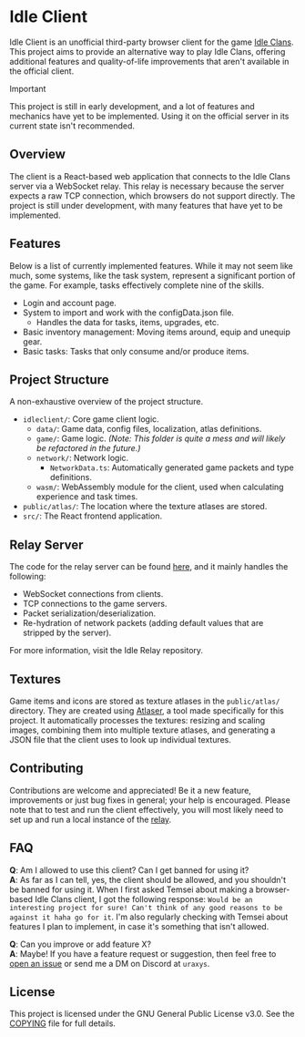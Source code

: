 # Idle Client

Idle Client is an unofficial third-party browser client for the game [Idle Clans](https://idleclans.com/). This project 
aims to provide an alternative way to play Idle Clans, offering additional features and quality-of-life improvements
that aren't available in the official client.

> [!IMPORTANT]
> This project is still in early development, and a lot of features and mechanics have yet to be implemented.
> Using it on the official server in its current state isn't recommended.

## Overview

The client is a React-based web application that connects to the Idle Clans server via a WebSocket relay. This relay
is necessary because the server expects a raw TCP connection, which browsers do not support directly. The project is 
still under development, with many features that have yet to be implemented.

## Features

Below is a list of currently implemented features. While it may not seem like much, some systems, like the task system, 
represent a significant portion of the game. For example, tasks effectively complete nine of the skills.

- Login and account page.
- System to import and work with the configData.json file.
  - Handles the data for tasks, items, upgrades, etc.
- Basic inventory management: Moving items around, equip and unequip gear.
- Basic tasks: Tasks that only consume and/or produce items.

## Project Structure

A non-exhaustive overview of the project structure.

- `idleclient/`: Core game client logic.
  - `data/`: Game data, config files, localization, atlas definitions.
  - `game/`: Game logic. *(Note: This folder is quite a mess and will likely be refactored in the future.)*
  - `network/`: Network logic.
    - `NetworkData.ts`: Automatically generated game packets and type definitions.
  - `wasm/`: WebAssembly module for the client, used when calculating experience and task times.
- `public/atlas/`: The location where the texture atlases are stored.
- `src/`: The React frontend application.

## Relay Server

The code for the relay server can be found [here](https://github.com/Idle-Plus/IdleRelay), and it mainly handles the
following:

- WebSocket connections from clients.
- TCP connections to the game servers.
- Packet serialization/deserialization.
- Re-hydration of network packets (adding default values that are stripped by the server).

For more information, visit the Idle Relay repository.

## Textures

Game items and icons are stored as texture atlases in the `public/atlas/` directory. They are created using 
[Atlaser](https://github.com/Idle-Plus/Atlaser), a tool made specifically for this project. It automatically processes
the textures: resizing and scaling images, combining them into multiple texture atlases, and generating a JSON file
that the client uses to look up individual textures.

## Contributing

Contributions are welcome and appreciated! Be it a new feature, improvements or just bug fixes in general; your help
is encouraged. Please note that to test and run the client effectively, you will most likely need to set up and run
a local instance of the [relay](https://github.com/Idle-Plus/IdleRelay).

## FAQ

**Q**: Am I allowed to use this client? Can I get banned for using it?
<br>**A**: As far as I can tell, yes, the client should be allowed, and you shouldn't be banned for using it. When I 
first asked Temsei about making a browser-based Idle Clans client, I got the following response: 
`Would be an interesting project for sure! Can't think of any good reasons to be against it haha go for it`.
I'm also regularly checking with Temsei about features I plan to implement, in case it's something that isn't allowed.

**Q**: Can you improve or add feature X?
<br>**A**: Maybe! If you have a feature request or suggestion, then feel free to 
[open an issue](https://github.com/Idle-Plus/IdleClient/issues) or send me a DM on Discord at `uraxys`.

## License

This project is licensed under the GNU General Public License v3.0. See the [COPYING](https://github.com/Idle-Plus/IdleClient/blob/master/COPYING) 
file for full details.
